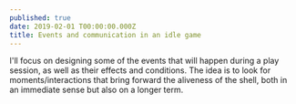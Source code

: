 ```yaml
---
published: true
date: 2019-02-01 T00:00:00.000Z
title: Events and communication in an idle game
---
```


I'll focus on designing some of the events that will happen during a play session, as well as their effects and conditions. The idea is to look for moments/interactions that bring forward the aliveness of the shell, both in an immediate sense but also on a longer term.